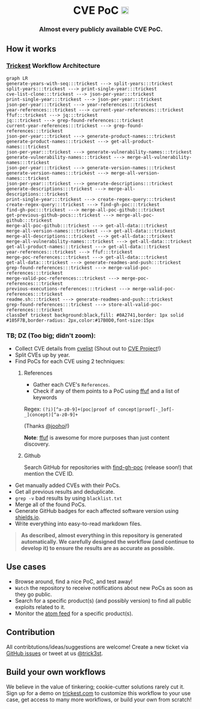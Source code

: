 <h1 align="center">CVE PoC <a href="https://twitter.com/intent/tweet?text=CVE%20PoC%20-%20Find%20almost%20every%20publicly%20available%20CVE%20Proof-of-Concept%2E%0Ahttps%3A%2F%2Fgithub%2Ecom%2Ftrickest%2Fcve%0A&hashtags=cve,poc,vulnerability,vulnerabilities,exploit,infosec,cybersecurity"><img src="https://img.shields.io/badge/Tweet--lightgrey?logo=twitter&style=social" alt="Tweet" height="20"/></a></h1>
<h3 align="center">Almost every publicly available CVE PoC.</h3>


## How it works
### [Trickest](https://trickest.com) Workflow Architecture

```mermaid
graph LR
generate-years-with-seq:::trickest ---> split-years:::trickest
split-years:::trickest ---> print-single-year:::trickest
cve-list-clone:::trickest ---> json-per-year:::trickest
print-single-year:::trickest ---> json-per-year:::trickest
json-per-year:::trickest ---> year-references:::trickest
year-references:::trickest ---> current-year-references:::trickest
ffuf:::trickest ---> jq:::trickest
jq:::trickest ---> grep-found-references:::trickest
current-year-references:::trickest ---> grep-found-references:::trickest
json-per-year:::trickest ---> generate-product-names:::trickest
generate-product-names:::trickest ---> get-all-product-names:::trickest
json-per-year:::trickest ---> generate-vulnerability-names:::trickest
generate-vulnerability-names:::trickest ---> merge-all-vulnerability-names:::trickest
json-per-year:::trickest ---> generate-version-names:::trickest
generate-version-names:::trickest ---> merge-all-version-names:::trickest
json-per-year:::trickest ---> generate-descriptions:::trickest
generate-descriptions:::trickest ---> merge-all-descriptions:::trickest
print-single-year:::trickest ---> create-regex-query:::trickest
create-regex-query:::trickest ---> find-gh-poc:::trickest
find-gh-poc:::trickest ---> merge-all-poc-github:::trickest
get-previous-github-pocs:::trickest ---> merge-all-poc-github:::trickest
merge-all-poc-github:::trickest ---> get-all-data:::trickest
merge-all-version-names:::trickest ---> get-all-data:::trickest
merge-all-descriptions:::trickest ---> get-all-data:::trickest
merge-all-vulnerability-names:::trickest ---> get-all-data:::trickest
get-all-product-names:::trickest ---> get-all-data:::trickest
year-references:::trickest ---> ffuf:::trickest
merge-poc-references:::trickest ---> get-all-data:::trickest
get-all-data:::trickest ---> generate-readmes-and-push:::trickest
grep-found-references:::trickest ---> merge-valid-poc-references:::trickest
merge-valid-poc-references:::trickest ---> merge-poc-references:::trickest
previous-executions-references:::trickest ---> merge-valid-poc-references:::trickest
readme.sh:::trickest ---> generate-readmes-and-push:::trickest
grep-found-references:::trickest ---> store-all-valid-poc-references:::trickest
classDef trickest background:black,fill: #0A2741,border: 1px solid #105F7B,border-radius: 2px,color:#17B0D0,font-size:15px
```

### TB; DZ (Too big; didn't zoom):
- Collect CVE details from [cvelist](https://github.com/CVEProject/cvelist) (Shout out to [CVE Project](https://github.com/CVEProject)!)
- Split CVEs up by year.
- Find PoCs for each CVE using 2 techniques:
    1. References
        - Gather each CVE's `References`.
        - Check if any of them points to a PoC using [ffuf](https://github.com/ffuf/ffuf) and a list of keywords

         Regex:
         ```(?i)[^a-z0-9]+(poc|proof of concept|proof[-_]of[-_]concept)[^a-z0-9]+```

         (Thanks [@joohoi](https://github.com/joohoi)!)
         
         **Note**: [ffuf](https://github.com/ffuf/ffuf) is awesome for more purposes than just content discovery.
    2. Github
        
        Search GitHub for repositories with [find-gh-poc](https://github.com/trickest/find-gh-poc) (release soon!) that mention the CVE ID.
- Get manually added CVEs with their PoCs.
- Get all previous results and deduplicate.
- ```grep -v``` bad results by using ```blacklist.txt```
- Merge all of the found PoCs.
- Generate GitHub badges for each affected software version using [shields.io](https://shields.io).
- Write everything into easy-to-read markdown files.



> **As described, almost everything in this repository is generated automatically. We carefully designed the workflow (and continue to develop it) to ensure the results are as accurate as possible.**



## Use cases 
- Browse around, find a nice PoC, and test away!
- `Watch` the repository to receive notifications about new PoCs as soon as they go public.
- Search for a specific product(s) (and possibly version) to find all public exploits related to it.
- Monitor the [atom feed](https://github.com/trickest/cve/commits/main.atom) for a specific product(s).

## Contribution
All contribtutions/ideas/suggestions are welcome! Create a new ticket via [GitHub issues](https://github.com/trickest/cve/issues) or tweet at us [@trick3st](https://twitter.com/trick3st).

## Build your own workflows

We believe in the value of tinkering; cookie-cutter solutions rarely cut it. Sign up for a demo on [trickest.com](https://trickest.com) to customize this workflow to your use case, get access to many more workflows, or build your own from scratch!
